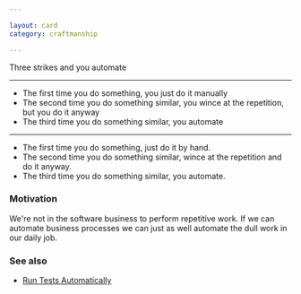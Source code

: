 ```yaml
---

layout: card
category: craftmanship

---
```


Three strikes and you automate

---

* The first time you do something, you just do it manually
* The second time you do something similar, you wince at the repetition, but you do it anyway
* The third time you do something similar, you automate

---

* The first time you do something, just do it by hand.
* The second time you do something similar, wince at the repetition and do it anyway.
* The third time you do something similar, you automate.

### Motivation

We're not in the software business to perform repetitive work. If we can automate business processes we can just as well automate the dull work in our daily job.

### See also

* [Run Tests Automatically](run-tests-automatically)

